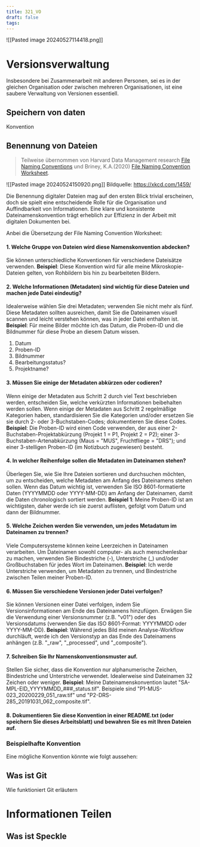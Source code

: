 ```yaml
---
title: 321_VO
draft: false
tags:
---
```

![[Pasted image 20240527114418.png]] 

# Versionsverwaltung


Insbesondere bei Zusammenarbeit mit anderen Personen, sei es in der gleichen Organisation oder zwischen mehreren Organisationen, ist eine saubere Verwaltung von Versionen essentiell.

## Speichern von daten


Konvention
## Benennung von Dateien

> Teilweise übernommen von Harvard Data Management research [File Naming Conventions](https://datamanagement.hms.harvard.edu/plan-design/file-naming-conventions) und Briney, K.A.(2020)  [File Naming Convention Worksheet](https://authors.library.caltech.edu/records/mmnpf-cez11).

![[Pasted image 20240524150920.png]]
Bildquelle: https://xkcd.com/1459/


Die Benennung digitaler Dateien mag auf den ersten Blick trivial erscheinen, doch sie spielt eine entscheidende Rolle für die Organisation und Auffindbarkeit von Informationen. Eine klare und konsistente Dateinamenskonvention trägt erheblich zur Effizienz in der Arbeit mit digitalen Dokumenten bei.

Anbei die Übersetzung der File Naming Convention Worksheet:
#### 1. Welche Gruppe von Dateien wird diese Namenskonvention abdecken?

Sie können unterschiedliche Konventionen für verschiedene Dateisätze verwenden. **Beispiel**: Diese Konvention wird für alle meine Mikroskopie-Dateien gelten, von Rohbildern bis hin zu bearbeiteten Bildern.

#### 2. Welche Informationen (Metadaten) sind wichtig für diese Dateien und machen jede Datei eindeutig?

Idealerweise wählen Sie drei Metadaten; verwenden Sie nicht mehr als fünf. Diese Metadaten sollten ausreichen, damit Sie die Dateinamen visuell scannen und leicht verstehen können, was in jeder Datei enthalten ist. **Beispiel**: Für meine Bilder möchte ich das Datum, die Proben-ID und die Bildnummer für diese Probe an diesem Datum wissen.

1. Datum
2. Proben-ID
3. Bildnummer
4. Bearbeitungsstatus?
5. Projektname?

#### 3. Müssen Sie einige der Metadaten abkürzen oder codieren?

Wenn einige der Metadaten aus Schritt 2 durch viel Text beschrieben werden, entscheiden Sie, welche verkürzten Informationen beibehalten werden sollen. Wenn einige der Metadaten aus Schritt 2 regelmäßige Kategorien haben, standardisieren Sie die Kategorien und/oder ersetzen Sie sie durch 2- oder 3-Buchstaben-Codes; dokumentieren Sie diese Codes. **Beispiel**: Die Proben-ID wird einen Code verwenden, der aus einer 2-Buchstaben-Projektabkürzung (Projekt 1 = P1, Projekt 2 = P2); einer 3-Buchstaben-Artenabkürzung (Maus = "MUS", Fruchtfliege = "DRS"); und einer 3-stelligen Proben-ID (im Notizbuch zugewiesen) besteht.

#### 4. In welcher Reihenfolge sollen die Metadaten im Dateinamen stehen?

Überlegen Sie, wie Sie Ihre Dateien sortieren und durchsuchen möchten, um zu entscheiden, welche Metadaten am Anfang des Dateinamens stehen sollen. Wenn das Datum wichtig ist, verwenden Sie ISO 8601-formatierte Daten (YYYYMMDD oder YYYY-MM-DD) am Anfang der Dateinamen, damit die Daten chronologisch sortiert werden. **Beispiel 1**: Meine Proben-ID ist am wichtigsten, daher werde ich sie zuerst auflisten, gefolgt vom Datum und dann der Bildnummer.

#### 5. Welche Zeichen werden Sie verwenden, um jedes Metadatum im Dateinamen zu trennen?

Viele Computersysteme können keine Leerzeichen in Dateinamen verarbeiten. Um Dateinamen sowohl computer- als auch menschenlesbar zu machen, verwenden Sie Bindestriche (-), Unterstriche (_) und/oder Großbuchstaben für jedes Wort im Dateinamen. **Beispiel**: Ich werde Unterstriche verwenden, um Metadaten zu trennen, und Bindestriche zwischen Teilen meiner Proben-ID.

#### 6. Müssen Sie verschiedene Versionen jeder Datei verfolgen?

Sie können Versionen einer Datei verfolgen, indem Sie Versionsinformationen am Ende des Dateinamens hinzufügen. Erwägen Sie die Verwendung einer Versionsnummer (z.B. "v01") oder des Versionsdatums (verwenden Sie das ISO 8601-Format: YYYYMMDD oder YYYY-MM-DD). **Beispiel**: Während jedes Bild meinen Analyse-Workflow durchläuft, werde ich den Versionstyp an das Ende des Dateinamens anhängen (z.B. "_raw", "_processed", und "_composite").

#### 7. Schreiben Sie Ihr Namenskonventionsmuster auf.

Stellen Sie sicher, dass die Konvention nur alphanumerische Zeichen, Bindestriche und Unterstriche verwendet. Idealerweise sind Dateinamen 32 Zeichen oder weniger. **Beispiel**: Meine Dateinamenskonvention lautet "SA-MPL-EID_YYYYMMDD_###_status.tif". Beispiele sind "P1-MUS-023_20200229_051_raw.tif" und "P2-DRS-285_20191031_062_composite.tif".

#### 8. Dokumentieren Sie diese Konvention in einer README.txt (oder speichern Sie dieses Arbeitsblatt) und bewahren Sie es mit Ihren Dateien auf.

### Beispielhafte Konvention

Eine mögliche Konvention könnte wie folgt aussehen:


## Was ist Git

Wie funktioniert Git erläutern




# Informationen Teilen

## Was ist Speckle


